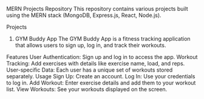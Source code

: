 MERN Projects Repository
This repository contains various projects built using the MERN stack (MongoDB, Express.js, React, Node.js).

Projects
1. GYM Buddy App
The GYM Buddy App is a fitness tracking application that allows users to sign up, log in, and track their workouts.

Features
User Authentication: Sign up and log in to access the app.
Workout Tracking: Add exercises with details like exercise name, load, and reps.
User-specific Data: Each user has a unique set of workouts stored separately.
Usage
Sign Up: Create an account.
Log In: Use your credentials to log in.
Add Workout: Enter exercise details and add them to your workout list.
View Workouts: See your workouts displayed on the screen.
